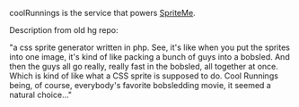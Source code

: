 coolRunnings is the service that powers [SpriteMe](http://spriteme.org).

Description from old hg repo:

"a css sprite generator written in php. See, it's like when you put the sprites into one image, it's kind of like packing a bunch of guys into a bobsled. And then the guys all go really, really fast in the bobsled, all together at once. Which is kind of like what a CSS sprite is supposed to do. Cool Runnings being, of course, everybody's favorite bobsledding movie, it seemed a natural choice..."
